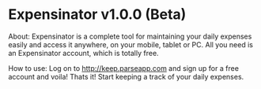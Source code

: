 Expensinator v1.0.0 (Beta)
============

About: 
Expensinator is a complete tool for maintaining your daily expenses easily and access it anywhere, on your mobile, tablet or PC. All you need is an Expensinator account, which is totally free. 

How to use: 
Log on to http://keep.parseapp.com and sign up for a free account and voila! Thats it! Start keeping a track of your daily expenses. 
